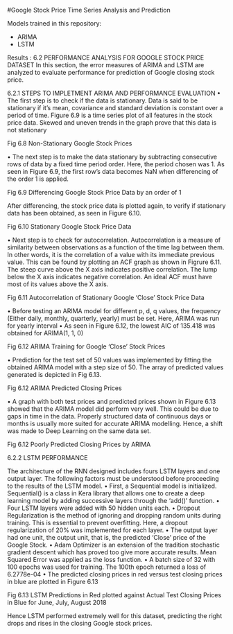 #Google Stock Price Time Series Analysis and Prediction

Models trained in this repository:
* ARIMA 
* LSTM

Results :
6.2	PERFORMANCE ANALYSIS FOR GOOGLE STOCK PRICE DATASET
In this section, the error measures of ARIMA and LSTM are analyzed to evaluate performance for prediction of Google closing stock price.

6.2.1	STEPS TO IMPLETMENT ARIMA AND PERFORMANCE EVALUATION
•	The first step is to check if the data is stationary.  Data is said to be stationary if it’s mean, covariance and standard deviation is constant over a period of time. Figure 6.9 is a time series plot of all features in the stock price data. Skewed and uneven trends in the graph prove that this data is not stationary
 
Fig 6.8 Non-Stationary Google Stock Prices 

•	The next step is to make the data stationary by subtracting consecutive rows of data by a fixed time period order. Here, the period chosen was 1. As seen in Figure 6.9, the first row’s data becomes NaN when differencing of the order 1 is applied.

 
Fig 6.9 Differencing Google Stock Price Data by an order of 1 

After differencing, the stock price data is plotted again, to verify if stationary data has been obtained, as seen in Figure 6.10.
 
Fig 6.10 Stationary Google Stock Price Data  

•	Next step is to check for autocorrelation. Autocorrelation is a measure of similarity between observations as a function of the time lag between them. In other words, it is the correlation of a value with its immediate previous value. This can be found by plotting an ACF graph as shown in Figrure 6.11. The steep curve above the X axis indicates positive correlation. The lump below the X axis indicates negative correlation. An ideal ACF must have most of its values above the X axis. 

 
Fig 6.11 Autocorrelation of Stationary Google ‘Close’ Stock Price Data

•	Before testing an ARIMA model for different p, d, q values, the frequency (Either daily, monthly, quarterly, yearly) must be set. Here, ARIMA was run for yearly interval
•	As seen in Figure 6.12, the lowest AIC of 135.418 was obtained for ARIMA(1, 1, 0)
 
Fig 6.12 ARIMA Training for Google ‘Close’ Stock Prices

•	Prediction for the test set of 50 values was implemented by fitting the obtained ARIMA model with a step size of 50. The array of predicted values generated is depicted in Fig 6.13.

 Fig 6.12 ARIMA Predicted Closing Prices

•	A graph with both test prices and predicted prices shown in Figure 6.13 showed that the ARIMA model did perform very well. This could be due to gaps in time in the data. Properly structured data of continuous days or months is usually more suited for accurate ARIMA modelling. Hence, a shift was made to Deep Learning on the same data set.

 
Fig 6.12 Poorly Predicted Closing Prices by ARIMA


6.2.2	LSTM PERFORMANCE

The architecture of the RNN designed includes fours LSTM layers and one output layer. The following factors must be understood before proceeding to the results of the LSTM model.
•	First, a Sequential model is initialized. Sequential() is a class in Kera library that allows one to create a deep learning model by adding successive layers through the ‘add()’ function.
•	Four LSTM layers were added with 50 hidden units each. 
•	Dropout Regularization is the method of ignoring and dropping random units during training. This is essential to prevent overfitting. Here, a dropout regularization of 20% was implemented for each layer.
•	The output layer had one unit, the output unit, that is, the predicted ‘Close’ price of the Google Stock.
•	Adam Optimizer is an extension of the tradition stochastic gradient descent which has proved too give more accurate results. Mean Squared Error was applied as the loss function.
•	A batch size of 32 with 100 epochs was used for training. The 100th epoch returned a loss of 6.2778e-04
•	The predicted closing prices in red versus test closing prices in blue are plotted in Figure 6.13

 
Fig 6.13 LSTM Predictions in Red plotted against Actual Test Closing Prices in Blue for June, July, August 2018

Hence LSTM performed extremely well for this dataset, predicting the right drops and rises in the closing Google stock prices.
